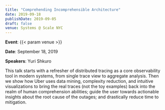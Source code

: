 ```yaml
---
title: "Comprehending Incomprehensible Architecture"
date: 2019-09-18
publishDate: 2019-09-05
draft: false
venue: Systems @ Scale NYC
---
```


**Event**: {{< param venue >}}

**Date**: September 18, 2019

**Speakers**: Yuri Shkuro

This talk starts with a refresher of distributed tracing as a core observability tool in modern systems, from single trace view to aggregate analysis. Then we show how Uber uses data mining, complexity reduction, and intuitive visualizations to bring the real traces (not the toy examples) back into the realm of human comprehension abilities; guide the user towards actionable insights about the root cause of the outages; and drastically reduce time to mitigation.
